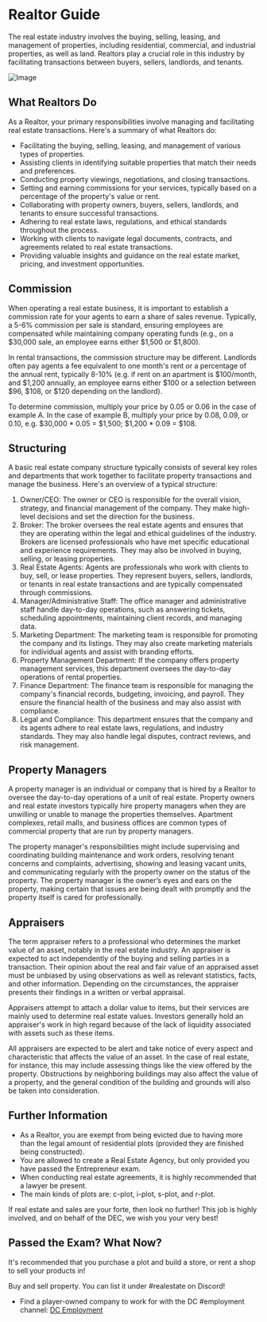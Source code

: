 # Realtor Guide

The real estate industry involves the buying, selling, leasing, and management of properties, including residential, commercial, and industrial properties, as well as land. Realtors play a crucial role in this industry by facilitating transactions between buyers, sellers, landlords, and tenants.

![Image](https://i.imgur.com/BxjKpKo.jpeg)

## What Realtors Do

As a Realtor, your primary responsibilities involve managing and facilitating real estate transactions. Here's a summary of what Realtors do:

- Facilitating the buying, selling, leasing, and management of various types of properties.
- Assisting clients in identifying suitable properties that match their needs and preferences.
- Conducting property viewings, negotiations, and closing transactions.
- Setting and earning commissions for your services, typically based on a percentage of the property's value or rent.
- Collaborating with property owners, buyers, sellers, landlords, and tenants to ensure successful transactions.
- Adhering to real estate laws, regulations, and ethical standards throughout the process.
- Working with clients to navigate legal documents, contracts, and agreements related to real estate transactions.
- Providing valuable insights and guidance on the real estate market, pricing, and investment opportunities.

## Commission

When operating a real estate business, it is important to establish a commission rate for your agents to earn a share of sales revenue. Typically, a 5-6% commission per sale is standard, ensuring employees are compensated while maintaining company operating funds (e.g., on a $30,000 sale, an employee earns either $1,500 or $1,800).

In rental transactions, the commission structure may be different. Landlords often pay agents a fee equivalent to one month's rent or a percentage of the annual rent, typically 8-10% (e.g. if rent on an apartment is $100/month, and $1,200 annually, an employee earns either $100 or a selection between $96, $108, or $120 depending on the landlord).

To determine commission, multiply your price by 0.05 or 0.06 in the case of example A. In the case of example B, multiply your price by 0.08, 0.09, or 0.10, e.g. $30,000 * 0.05 = $1,500; $1,200 * 0.09 = $108.

## Structuring

A basic real estate company structure typically consists of several key roles and departments that work together to facilitate property transactions and manage the business. Here's an overview of a typical structure:

1. Owner/CEO: The owner or CEO is responsible for the overall vision, strategy, and financial management of the company. They make high-level decisions and set the direction for the business.
2. Broker: The broker oversees the real estate agents and ensures that they are operating within the legal and ethical guidelines of the industry. Brokers are licensed professionals who have met specific educational and experience requirements. They may also be involved in buying, selling, or leasing properties.
3. Real Estate Agents: Agents are professionals who work with clients to buy, sell, or lease properties. They represent buyers, sellers, landlords, or tenants in real estate transactions and are typically compensated through commissions.
4. Manager/Administrative Staff: The office manager and administrative staff handle day-to-day operations, such as answering tickets, scheduling appointments, maintaining client records, and managing data.
5. Marketing Department: The marketing team is responsible for promoting the company and its listings. They may also create marketing materials for individual agents and assist with branding efforts.
6. Property Management Department: If the company offers property management services, this department oversees the day-to-day operations of rental properties.
7. Finance Department: The finance team is responsible for managing the company's financial records, budgeting, invoicing, and payroll. They ensure the financial health of the business and may also assist with compliance.
8. Legal and Compliance: This department ensures that the company and its agents adhere to real estate laws, regulations, and industry standards. They may also handle legal disputes, contract reviews, and risk management.

## Property Managers

A property manager is an individual or company that is hired by a Realtor to oversee the day-to-day operations of a unit of real estate. Property owners and real estate investors typically hire property managers when they are unwilling or unable to manage the properties themselves. Apartment complexes, retail malls, and business offices are common types of commercial property that are run by property managers.

The property manager's responsibilities might include supervising and coordinating building maintenance and work orders, resolving tenant concerns and complaints, advertising, showing and leasing vacant units, and communicating regularly with the property owner on the status of the property. The property manager is the owner’s eyes and ears on the property, making certain that issues are being dealt with promptly and the property itself is cared for professionally.

## Appraisers

The term appraiser refers to a professional who determines the market value of an asset, notably in the real estate industry. An appraiser is expected to act independently of the buying and selling parties in a transaction. Their opinion about the real and fair value of an appraised asset must be unbiased by using observations as well as relevant statistics, facts, and other information. Depending on the circumstances, the appraiser presents their findings in a written or verbal appraisal.

Appraisers attempt to attach a dollar value to items, but their services are mainly used to determine real estate values. Investors generally hold an appraiser's work in high regard because of the lack of liquidity associated with assets such as these items.

All appraisers are expected to be alert and take notice of every aspect and characteristic that affects the value of an asset. In the case of real estate, for instance, this may include assessing things like the view offered by the property. Obstructions by neighboring buildings may also affect the value of a property, and the general condition of the building and grounds will also be taken into consideration.

## Further Information

- As a Realtor, you are exempt from being evicted due to having more than the legal amount of residential plots (provided they are finished being constructed).
- You are allowed to create a Real Estate Agency, but only provided you have passed the Entrepreneur exam.
- When conducting real estate agreements, it is highly recommended that a lawyer be present.
- The main kinds of plots are: c-plot, i-plot, s-plot, and r-plot.

If real estate and sales are your forte, then look no further! This job is highly involved, and on behalf of the DEC, we wish you your very best!

## Passed the Exam? What Now?

It's recommended that you purchase a plot and build a store, or rent a shop to sell your products in!

Buy and sell property. You can list it under #realestate on Discord!

- Find a player-owned company to work for with the DC #employment channel: [DC Employment](https://discord.gg/democracy)
